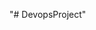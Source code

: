"# DevopsProject" 
<!--To install and set up this Django application, follow these steps:-->

<!--Clone the repository:-->
<!--git clone https://github.com/YaseenAliKhanIrl/DepovsProject.git-->
<!--Navigate to the project directory:-->
<!--cd devops-->
<!--Create a virtual environment:-->
<!--python -m venv env-->
<!--Activate the virtual environment:-->
<!--.\env\bin\activate-->
<!--Install dependencies:-->
<!--pip install -r requirements.txt-->
<!--Run migrations to set up the database:-->
<!--python manage.py migrate-->
<!--To run the Django application, use the following command:-->

<!--python manage.py runserver-->
<!--This will start the development server, and you can access the application at http://localhost:8080 in your web browser.-->
